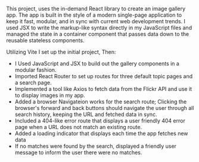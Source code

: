 This project, uses the in-demand React library to create an image gallery app.
The app is built in the style of a modern single-page application to keep it fast, modular, and in sync with current web development trends.
I used JSX to write the markup-like syntax directly in my JavaScript files and managed the state in a container component that passes data down to the reusable stateless components. 

Utilizing Vite I set up the initial project, Then:

- I Used JavaScript and JSX to build out the gallery components in a modular fashion.
- Imported React Router to set up routes for three default topic pages and a search page.
- Implemented a tool like Axios to fetch data from the Flickr API and use it to display images in my app.
- Added a browser Navigateion works for the search route; Clicking the browser's forward and back buttons should navigate the user through all search history, keeping the URL and fetched data in sync.
- Included a 404-like error route that displays a user friendly 404 error page when a URL does not match an existing route. 
- Added a loading indicator that displays each time the app fetches new data
- If no matches were found by the search, displayed a friendly user message to inform the user there were no matches. 
